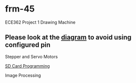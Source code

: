 # frm-45
ECE362 Project 1 Drawing Machine  

## Please look at the [diagram](SD_Card_reader/diagram.png) to avoid using configured pin

Stepper and Servo Motors  

[SD Card Programming](https://github.com/Andrew-Gan/frm-45/tree/second/SD_Card_reader)  

Image Processing  


